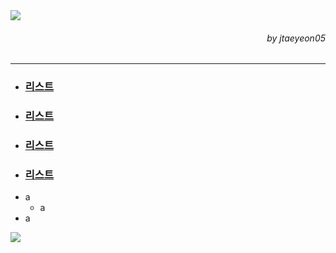 <img src="https://capsule-render.vercel.app/api?type=waving&height=280&fontSize=70&fontAlignY=40&descAlignY=60&color=gradient&customColorList=14&section=header&text=MiniProjects&desc=작은%20개발%20프로젝트%20모음"/>
<div align=right>
    <h6>
        by jtaeyeon05
    </h6>
</div>

---

<ul dir="auto">
    <li>
        <h3>
            <a href="">
                리스트
            </a>
        </h3>
    </li>
    <li>
        <h3>
            <a href="">
                리스트
            </a>
        </h3>
    </li>
    <li>
        <h3>
            <a href="">
                리스트
            </a>
        </h3>
    </li>
    <li>
        <h3>
            <a href="">
                리스트
            </a>
        </h3>
    </li>
</ul>

- a
  - a
- a

<img src="https://capsule-render.vercel.app/api?type=waving&height=200&color=gradient&customColorList=14&section=footer&desc=Copyright%202023.%20jtaeyeon05%20all%20rights%20reserved"/>
